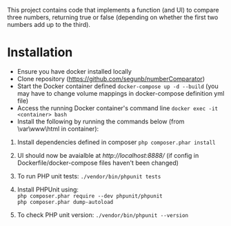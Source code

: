 This project contains code that implements a function (and UI) to compare three numbers, returning true or false (depending on whether the first two numbers add up to the third).

# Installation

+ Ensure you have docker installed locally
+ Clone repository (https://github.com/segunb/numberComparator)
+ Start the Docker container defined `docker-compose up -d --build`
(you may have to change volume mappings in docker-compose definition yml file)
+ Access the running Docker container's command line `docker exec -it <container> bash`
+ Install the following by running the commands below (from \var\www\html in container):

 1) Install dependencies defined in composer `php composer.phar install`

 2) UI should now be avaialble at *http://localhost:8888/* (if config in Dockerfile/docker-compose files haven't been changed)

 3) To run PHP unit tests: `./vendor/bin/phpunit tests`

 4) Install PHPUnit using:<br>
    `php composer.phar require --dev phpunit/phpunit`<br>
 	`php composer.phar dump-autoload`

 5) To check PHP unit version:
	`./vendor/bin/phpunit --version`

